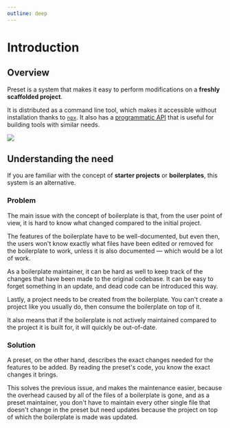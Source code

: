 ```yaml
---
outline: deep
---
```


# Introduction

## Overview

Preset is a system that makes it easy to perform modifications on a **freshly scaffolded project**.

It is distributed as a command line tool, which makes it accessible without installation thanks to [`npx`](https://www.npmjs.com/package/npx). It also has a [programmatic API](/extra-topics/programmatic-api) that is useful for building tools with similar needs.

![](/record.gif)

## Understanding the need

If you are familiar with the concept of **starter projects** or **boilerplates**, this system is an alternative.

### Problem

The main issue with the concept of boilerplate is that, from the user point of view, it is hard to know what changed compared to the initial project.

The features of the boilerplate have to be well-documented, but even then, the users won't know exactly what files have been edited or removed for the boilerplate to work, unless it is also documented — which would be a lot of work.

As a boilerplate maintainer, it can be hard as well to keep track of the changes that have been made to the original codebase. It can be easy to forget something in an update, and dead code can be introduced this way.

Lastly, a project needs to be created from the boilerplate. You can't create a project like you usually do, then consume the boilerplate on top of it.

It also means that if the boilerplate is not actively maintained compared to the project it is built for, it will quickly be out-of-date.

### Solution

A preset, on the other hand, describes the exact changes needed for the features to be added. By reading the preset's code, you know the exact changes it brings.

This solves the previous issue, and makes the maintenance easier, because the overhead caused by all of the files of a boilerplate is gone, and as a preset maintainer, you don't have to maintain every other single file that doesn't change in the preset but need updates because the project on top of which the boilerplate is made was updated.
